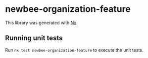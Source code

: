 # newbee-organization-feature

This library was generated with [Nx](https://nx.dev).

## Running unit tests

Run `nx test newbee-organization-feature` to execute the unit tests.
